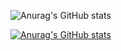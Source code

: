 ![Anurag's GitHub stats](https://github-readme-stats.vercel.app/api?username=diegocarlosdiaz&theme=dark&show_icons=true)

[![Anurag's GitHub stats](https://github-readme-stats.vercel.app/api?username=diegocarlosdiaz)](https://github.com/anuraghazra/github-readme-stats)
